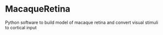 # MacaqueRetina
Python software to build model of macaque retina and convert visual stimuli to cortical input
